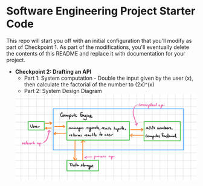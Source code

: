 # Software Engineering Project Starter Code

This repo will start you off with an initial configuration that you'll modify as part of Checkpoint 1. As part of the modifications, you'll eventually delete the contents of this README and replace it with documentation for your project.


- **Checkpoint 2: Drafting an API**
	- Part 1: System computation
			- Double the input given by the user (x), then calculate the factorial of the number to (2x)^(x)
	- Part 2: System Design Diagram
	<img width="1440" alt="system diagram from computation" src="https://github.com/CPS353-Suny-New-Paltz/project-starter-code-znzhenn/blob/checkpoint-2/images/chkpt2diagram.jpeg">